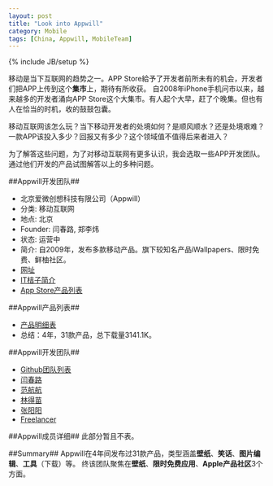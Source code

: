 ```yaml
---
layout: post
title: "Look into Appwill"
category: Mobile
tags: [China, Appwill, MobileTeam]
---
```

{% include JB/setup %}

移动是当下互联网的趋势之一。APP Store給予了开发者前所未有的机会，开发者们把APP上传到这个**集市**上，期待有所收获。
自2008年iPhone手机问市以来，越来越多的开发者涌向APP Store这个大集市。有人起个大早，赶了个晚集。但也有人在恰当的时机，收的鼓鼓包囊。

移动互联网该怎么玩？当下移动开发者的处境如何？是顺风顺水？还是处境艰难？一款APP该投入多少？回报又有多少？这个领域值不值得后来者进入？

为了解答这些问题，为了对移动互联网有更多认识，我会选取一些APP开发团队。通过他们开发的产品试图解答以上的多种问题。

##Appwill开发团队##
- 北京爱微创想科技有限公司（Appwill）
- 分类: 移动互联网
- 地点: 北京
- Founder: 闫春路, 郑李炜
- 状态: 运营中
- 简介: 自2009年，发布多款移动产品。旗下较知名产品iWallpapers、限时免费、鲜柚社区。
- [网址](http://i.apptap.com/)
- [IT桔子简介](http://itjuzi.com/company/6225)
- [App Store产品列表](http://www.appannie.com/apps/ios/publisher/demiao-lin/)

##Appwill产品列表##
- [产品明细表](http://www.clipular.com/c/5020976647503872.png?k=EpMxHxt1ZRgBp42olPzkLbo_yGk)
- 总结：4年，31款产品，总下载量3141.1K。


##Appwill开发团队##
- [Github团队列表](https://github.com/appwilldev)
- [闫春路](https://github.com/springrider)
- [范航航](https://github.com/fannheyward)
- [林得苗](https://github.com/ldmiao)
- [张阳阳](https://github.com/Lockerios)
- [Freelancer](https://github.com/KDr2)

##Appwill成员详细##
此部分暂且不表。

##Summary##
Appwill在4年间发布过31款产品，类型涵盖**壁纸**、**笑话**、**图片编辑**、**工具**（下载）等。
终该团队聚焦在**壁纸**、**限时免费应用**、**Apple产品社区**3个方面。
